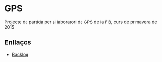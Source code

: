 # GPS

Projecte de partida per al laboratori de GPS de la FIB, curs de primavera de 2015


## Enllaços

- [Backlog](https://bitbucket.org/gerardduch/gps-jj-expertsolutions/wiki/Backlog)
